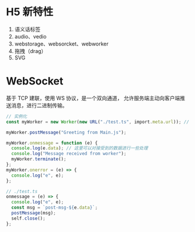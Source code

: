 # H5 新特性

1. 语义话标签
2. audio、vedio
3. webstorage、websorcket、webworker
4. 拖拽（drag）
5. SVG

# WebSocket

基于 TCP 建联，使用 WS 协议，是一个双向通道，
允许服务端主动向客户端推送消息，进行二进制传输。

```ts
// 实例化
const myWorker = new Worker(new URL("./test.ts", import.meta.url)); // 创建 worker

myWorker.postMessage("Greeting from Main.js");

myWorker.onmessage = function (e) {
  console.log(e.data); // 这里可以对接受到的数据进行一些处理
  console.log("Message received from worker");
  myWorker.terminate();
};
myWorker.onerror = (e) => {
  console.log("e", e);
};
```

```ts
// ./test.ts
onmessage = (e) => {
  console.log("e", e);
  const msg = `post-msg-${e.data}`;
  postMessage(msg);
  self.close();
};
```
